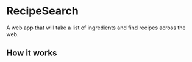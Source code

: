# RecipeSearch

A web app that will take a list of ingredients and find recipes across the web.

## How it works
